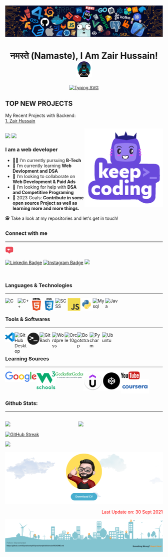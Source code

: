 ![](https://github.com/zairhussain07/zairhussain07/blob/master/assets/header.png)

<h1 align="center">
नमस्ते (Namaste), I Am Zair Hussain! <img src="https://github.com/zairhussain07/zairhussain07/blob/master/assets/coding_.png" width="50px"> <br>
</h1>

<center>

[![Typing SVG](https://readme-typing-svg.demolab.com?font=Fira+Code&pause=1000&width=1080&center=true&lines=Welcome+To+My+Github+Profile;I'm+A+Full+Stack+Developer%2C;A+Digital+Marketer%2C;And+A+Freelancer)](https://git.io/typing-svg)

 </center>
 
 ## TOP NEW PROJECTS
 My Recent Projects with Backend: <br>
 <a href="https://zairhussain.tech/">1. Zair Hussain</a> <br>
<br>
<img align="right" alt="coding" width="250" src="https://github.com/zairhussain07/zairhussain07/blob/master/assets/keep_coding.gif">

![](https://komarev.com/ghpvc/?username=zairhussain07&color=ff0000&label=Welcome,+Please+Come+In+Visitor) ![](https://hit.yhype.me/github/profile?user_id=43730425)<br>

### I am a web developer

- 👨‍🏭 I’m currently pursuing **B-Tech** <br>
- 🏫 I’m currently learning **Web Devlopment and DSA** <br>
- 🙌 I’m looking to collaborate on **Web Development & Paid Ads** <br>
- 🤔 I’m looking for help with **DSA and Competitive Programing**<br>
- 🥅 2023 Goals: **Contribute in some open source Project as well as learning more and more things.** <br>

🕵 Take a look at my repositories and let's get in touch!<br>

### Connect with me

<hr/>

<img width="26" src="https://github.com/zairhussain07/zairhussain07/blob/master/assets/like.png">

[![Linkedin Badge](https://img.shields.io/badge/-zairhussain07-blue?style=flat-square&logo=Linkedin&logoColor=white&link=https://www.linkedin.com/in/zairhussain/)](https://www.linkedin.com/in/zairhussain/)
[![Instagram Badge](https://img.shields.io/badge/-@zair_hussain07-E4405F?style=flat-square&logo=instagram&logoColor=white&link=https://www.instagram.com/zair_hussain07)](https://www.instagram.com/zair_hussain07)
![](https://komarev.com/ghpvc/?username=zairhussain07&color=blue)


<!--
```
https://open.spotify.com/user/31gms3hlihdvvu6bwlnvzpig7qny?si=8e812ed666f24c50
```
-->

<br>

### Languages & Technologies

<hr/>

<img align="left" alt="C" width="40px" src="https://upload.wikimedia.org/wikipedia/commons/thumb/1/18/C_Programming_Language.svg/1200px-C_Programming_Language.svg.png" />
<img align="left" alt="C++" width="40px" src="https://user-images.githubusercontent.com/42747200/46140125-da084900-c26d-11e8-8ea7-c45ae6306309.png" />
<img align="left" alt="HTML5" width="40px" src="https://raw.githubusercontent.com/github/explore/80688e429a7d4ef2fca1e82350fe8e3517d3494d/topics/html/html.png" />
<img align="left" alt="CSS3" width="40px" src="https://raw.githubusercontent.com/github/explore/80688e429a7d4ef2fca1e82350fe8e3517d3494d/topics/css/css.png" />
<img align="left" alt="SCSS" width="40px" src="https://sass-lang.com/assets/img/styleguide/seal-color-aef0354c.png" />
<img align="left" alt="JavaScript" width="40px" src="https://raw.githubusercontent.com/github/explore/80688e429a7d4ef2fca1e82350fe8e3517d3494d/topics/javascript/javascript.png" />
<img align="left" alt="Python" width="40px" src="https://raw.githubusercontent.com/github/explore/80688e429a7d4ef2fca1e82350fe8e3517d3494d/topics/python/python.png" />
<img align="left" alt="Mysql" width="40px" src="https://www.mysql.com/common/logos/logo-mysql-170x115.png" />
<img align="left" alt="Java" width="40px" src="https://dev.java/assets/images/java-logo-vector.png" />

<br><br>


### Tools & Softwares

<hr/>

<img align="left" alt="Visual Studio Code" width="30px" src="https://raw.githubusercontent.com/github/explore/80688e429a7d4ef2fca1e82350fe8e3517d3494d/topics/visual-studio-code/visual-studio-code.png" />
<img align="left" alt="GitHub Desktop" width="40px" src="https://static.techspot.com/images2/downloads/topdownload/2021/04/2021-04-07-ts3_thumbs-8ba.png" />
<img align="left" alt="Terminal" width="40px" src="https://raw.githubusercontent.com/github/explore/80688e429a7d4ef2fca1e82350fe8e3517d3494d/topics/terminal/terminal.png" />
<img align="left" alt="GitBash" width="40px" src="https://git-scm.com/images/logos/downloads/Git-Icon-1788C.png" />
<img align="left" alt="Wordpress" width="40px" src="https://upload.wikimedia.org/wikipedia/commons/thumb/9/93/Wordpress_Blue_logo.png/1200px-Wordpress_Blue_logo.png" />
<img align="left" alt="Orcle 10g" width="40px" src="https://i.pinimg.com/236x/e3/b7/9d/e3b79dd42a03cbb6f658ae3efc5e3d5c--oracle-g-bangs.jpg" />
<img align="left" alt="Bootstrap" width="40px" src="https://upload.wikimedia.org/wikipedia/commons/thumb/b/b2/Bootstrap_logo.svg/2560px-Bootstrap_logo.svg.png" />
<img align="left" alt="Pycharm" width="40px" src="https://upload.wikimedia.org/wikipedia/commons/thumb/1/1d/PyCharm_Icon.svg/1200px-PyCharm_Icon.svg.png" />
<img align="left" alt="Ubuntu" width="40px" src="https://assets.ubuntu.com/v1/57a889f6-ubuntu-logo112.png" />
<br><br><br>

### Learning Sources

<hr/>

<img align="left" alt="Google" width="100px" src="https://github.com/zairhussain07/zairhussain07/blob/master/assets/google-2015-google-new-google-icon.svg" />
<img align="left" alt="W3school" width="60px" src="https://github.com/zairhussain07/zairhussain07/blob/master/assets/w3school.png" />
<img align="left" alt="gfg" width="90px" src="https://github.com/zairhussain07/zairhussain07/blob/master/assets/geeksforgeeks-17.png" />
<img align="left" alt="Udemy" width="60px" src="https://github.com/zairhussain07/zairhussain07/blob/master/assets/udemy.webp" />
<img align="left" alt="Codepen" width="60px" src="https://github.com/zairhussain07/zairhussain07/blob/master/assets/social-32-512.webp" />
<img align="left" alt="YouTube" width="60px" src="https://github.com/zairhussain07/zairhussain07/blob/master/assets/youtube.webp" />
<img align="left" alt="coursera" width="90px" src="https://github.com/zairhussain07/zairhussain07/blob/master/assets/coursera_logo_icon.png" />

<br><br><br><br>

### Github Stats:

<hr/>
<br>

<img align="right" width="270" src="https://octodex.github.com/images/daftpunktocat-thomas.gif">
<img src="https://github-readme-stats.anuraghazra1.vercel.app/api/top-langs/?username=zairhussain07&layout=compact&theme=blue-green" />

[![GitHub Streak](http://github-readme-streak-stats.herokuapp.com?user=zairhussain07&theme=tokyonight_duo&dates=28DDB7&fire=DD2727&sideLabels=DD7F19&ring=12B6DD&currStreakNum=DD2727&border=65EAD0B7)](https://git.io/streak-stats)

![](https://activity-graph.herokuapp.com/graph?username=zairhussain07&theme=github)

<p align="center">
<a href="https://diligentcreator.ml/u/admin" target="_blank">
 
![](https://github.com/zairhussain07/zairhussain07/blob/master/assets/profile-cloud.png)
  
</a>
</p>

<p style="color: red;" align="right" >Last Update on: 30 Sept 2021 </p>

<a href="https://www.linkedin.com/in/zairhussain07/">

![](https://github.com/zairhussain07/zairhussain07/blob/master/assets/footer2.png)

</a>

<!--Created By Prashant Kumar - linkedin: https://linkedin.com/in/zairhussain07 Github: https://github.com/zairhussain07 ----->

